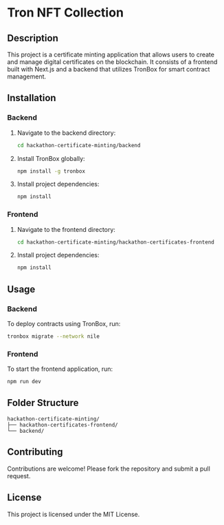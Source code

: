 # Tron NFT Collection

## Description
This project is a certificate minting application that allows users to create and manage digital certificates on the blockchain. It consists of a frontend built with Next.js and a backend that utilizes TronBox for smart contract management.

## Installation
### Backend
1. Navigate to the backend directory:
   ```bash
   cd hackathon-certificate-minting/backend
   ```
2. Install TronBox globally:
   ```bash
   npm install -g tronbox
   ```
3. Install project dependencies:
   ```bash
   npm install
   ```

### Frontend
1. Navigate to the frontend directory:
   ```bash
   cd hackathon-certificate-minting/hackathon-certificates-frontend
   ```
2. Install project dependencies:
   ```bash
   npm install
   ```

## Usage
### Backend
To deploy contracts using TronBox, run:
```bash
tronbox migrate --network nile
```

### Frontend
To start the frontend application, run:
```bash
npm run dev
```

## Folder Structure
```
hackathon-certificate-minting/
├── hackathon-certificates-frontend/
└── backend/
```

## Contributing
Contributions are welcome! Please fork the repository and submit a pull request.

## License
This project is licensed under the MIT License.
